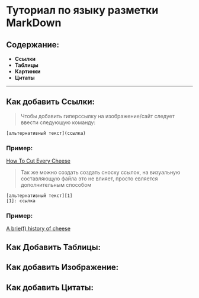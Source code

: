 # Туториал по языку разметки MarkDown
## Содержание:
+ **Ссылки**
+ **Таблицы** 
+ **Картинки** 
+ **Цитаты** 
***
## Как добавить Ссылки:
> Чтобы добавить гиперссылку на изображение/сайт следует ввести следующую команду:
```
[альтернативный текст](ссылка)
```
### Пример: 
[How To Cut Every Cheese](https://youtu.be/fTgm36y884c)
> Так же можно создать создать сноску ссылок, на визуальную составляющую файла это не влияет, просто евляется дополнительным способом
```
[альтернативный текст][1]
[1]: ссылка
```
### Пример:
[A brie(f) history of cheese][1]

[1]: https://youtu.be/QKae1k1BDdA

## Как Добавить Таблицы:
## Как добавить Изображение:
## Как добавить Цитаты: